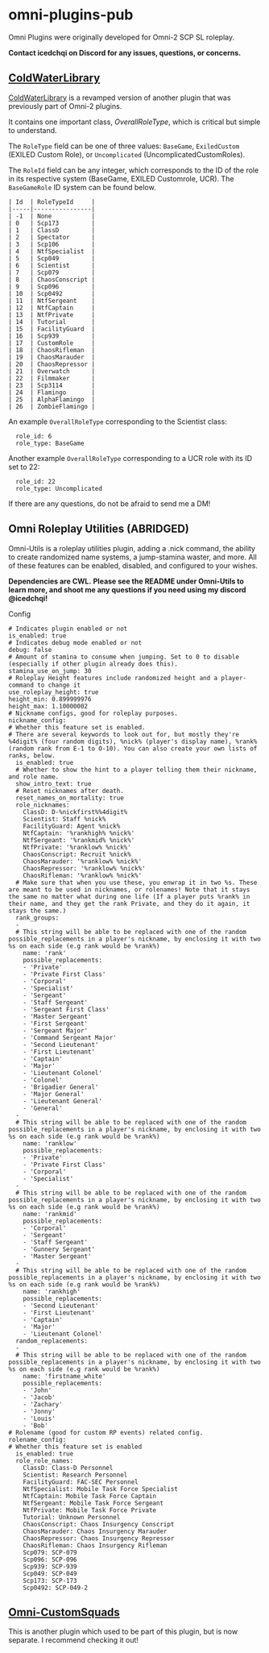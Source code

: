 # omni-plugins-pub
Omni Plugins were originally developed for Omni-2 SCP SL roleplay.

**Contact icedchqi on Discord for any issues, questions, or concerns.**

## [ColdWaterLibrary](https://github.com/icedchai/ColdWaterLibrary/releases)
[ColdWaterLibrary](https://github.com/icedchai/ColdWaterLibrary/releases) is a revamped version of another plugin that was previously part of Omni-2 plugins.

It contains one important class, *OverallRoleType*, which is critical but simple to understand.

The `RoleType` field can be one of three values: `BaseGame`, `ExiledCustom` (EXILED Custom Role), or `Uncomplicated` (UncomplicatedCustomRoles).

The `RoleId` field can be any integer, which corresponds to the ID of the role in its respective system (BaseGame, EXILED Customrole, UCR). The `BaseGameRole` ID system can be found below.
```
| Id  | RoleTypeId     |
|-----|----------------|
| -1  | None           |
| 0   | Scp173         |
| 1   | ClassD         |
| 2   | Spectator      |
| 3   | Scp106         |
| 4   | NtfSpecialist  |
| 5   | Scp049         |
| 6   | Scientist      |
| 7   | Scp079         |
| 8   | ChaosConscript |
| 9   | Scp096         |
| 10  | Scp0492        |
| 11  | NtfSergeant    |
| 12  | NtfCaptain     |
| 13  | NtfPrivate     |
| 14  | Tutorial       |
| 15  | FacilityGuard  |
| 16  | Scp939         |
| 17  | CustomRole     |
| 18  | ChaosRifleman  |
| 19  | ChaosMarauder  |
| 20  | ChaosRepressor |
| 21  | Overwatch      |
| 22  | Filmmaker      |
| 23  | Scp3114        |
| 24  | Flamingo       |
| 25  | AlphaFlamingo  |
| 26  | ZombieFlamingo |
```
An example `OverallRoleType` corresponding to the Scientist class:
```
  role_id: 6
  role_type: BaseGame
```
Another example `OverallRoleType` corresponding to a UCR role with its ID set to 22:
```
  role_id: 22
  role_type: Uncomplicated
```
If there are any questions, do not be afraid to send me a DM!


## Omni Roleplay Utilities (ABRIDGED)
Omni-Utils is a roleplay utilities plugin, adding a .nick command, the ability to create randomized name systems, a jump-stamina waster, and more. All of these features can be enabled, disabled, and configured to your wishes.

**Dependencies are CWL.**
**Please see the README under Omni-Utils to learn more, and shoot me any questions if you need using my discord @icedchqi!**

Config
```
# Indicates plugin enabled or not
is_enabled: true
# Indicates debug mode enabled or not
debug: false
# Amount of stamina to consume when jumping. Set to 0 to disable (especially if other plugin already does this).
stamina_use_on_jump: 30
# Roleplay Height features include randomized height and a player-command to change it
use_roleplay_height: true
height_min: 0.899999976
height_max: 1.10000002
# Nickname configs, good for roleplay purposes.
nickname_config:
# Whether this feature set is enabled.
# There are several keywords to look out for, but mostly they're %4digit% (four random digits), %nick% (player's display name), %rank% (random rank from E-1 to O-10). You can also create your own lists of ranks, below.
  is_enabled: true
  # Whether to show the hint to a player telling them their nickname, and role name.
  show_intro_text: true
  # Reset nicknames after death.
  reset_names_on_mortality: true
  role_nicknames:
    ClassD: D-%nickfirst%%4digit%
    Scientist: Staff %nick%
    FacilityGuard: Agent %nick%
    NtfCaptain: '%rankhigh% %nick%'
    NtfSergeant: '%rankmid% %nick%'
    NtfPrivate: '%ranklow% %nick%'
    ChaosConscript: Recruit %nick%
    ChaosMarauder: '%ranklow% %nick%'
    ChaosRepressor: '%ranklow% %nick%'
    ChaosRifleman: '%ranklow% %nick%'
  # Make sure that when you use these, you enwrap it in two %s. These are meant to be used in nicknames, or rolenames! Note that it stays the same no matter what during one life (If a player puts %rank% in their name, and they get the rank Private, and they do it again, it stays the same.)
  rank_groups:
  -
  # This string will be able to be replaced with one of the random possible_replacements in a player's nickname, by enclosing it with two %s on each side (e.g rank would be %rank%)
    name: 'rank'
    possible_replacements:
    - 'Private'
    - 'Private First Class'
    - 'Corporal'
    - 'Specialist'
    - 'Sergeant'
    - 'Staff Sergeant'
    - 'Sergeant First Class'
    - 'Master Sergeant'
    - 'First Sergeant'
    - 'Sergeant Major'
    - 'Command Sergeant Major'
    - 'Second Lieutenant'
    - 'First Lieutenant'
    - 'Captain'
    - 'Major'
    - 'Lieutenant Colonel'
    - 'Colonel'
    - 'Brigadier General'
    - 'Major General'
    - 'Lieutenant General'
    - 'General'
  -
  # This string will be able to be replaced with one of the random possible_replacements in a player's nickname, by enclosing it with two %s on each side (e.g rank would be %rank%)
    name: 'ranklow'
    possible_replacements:
    - 'Private'
    - 'Private First Class'
    - 'Corporal'
    - 'Specialist'
  -
  # This string will be able to be replaced with one of the random possible_replacements in a player's nickname, by enclosing it with two %s on each side (e.g rank would be %rank%)
    name: 'rankmid'
    possible_replacements:
    - 'Corporal'
    - 'Sergeant'
    - 'Staff Sergeant'
    - 'Gunnery Sergeant'
    - 'Master Sergeant'
  -
  # This string will be able to be replaced with one of the random possible_replacements in a player's nickname, by enclosing it with two %s on each side (e.g rank would be %rank%)
    name: 'rankhigh'
    possible_replacements:
    - 'Second Lieutenant'
    - 'First Lieutenant'
    - 'Captain'
    - 'Major'
    - 'Lieutenant Colonel'
  random_replacements:
  -
  # This string will be able to be replaced with one of the random possible_replacements in a player's nickname, by enclosing it with two %s on each side (e.g rank would be %rank%)
    name: 'firstname_white'
    possible_replacements:
    - 'John'
    - 'Jacob'
    - 'Zachary'
    - 'Jonny'
    - 'Louis'
    - 'Bob'
# Rolename (good for custom RP events) related config.
rolename_config:
# Whether this feature set is enabled
  is_enabled: true
  role_role_names:
    ClassD: Class-D Personnel
    Scientist: Research Personnel
    FacilityGuard: FAC-SEC Personnel
    NtfSpecialist: Mobile Task Force Specialist
    NtfCaptain: Mobile Task Force Captain
    NtfSergeant: Mobile Task Force Sergeant
    NtfPrivate: Mobile Task Force Private
    Tutorial: Unknown Personnel
    ChaosConscript: Chaos Insurgency Conscript
    ChaosMarauder: Chaos Insurgency Marauder
    ChaosRepressor: Chaos Insurgency Repressor
    ChaosRifleman: Chaos Insurgency Rifleman
    Scp079: SCP-079
    Scp096: SCP-096
    Scp939: SCP-939
    Scp049: SCP-049
    Scp173: SCP-173
    Scp0492: SCP-049-2

```

## [Omni-CustomSquads](https://github.com/icedchai/Omni-CustomSquads)
This is another plugin which used to be part of this plugin, but is now separate. I recommend checking it out!